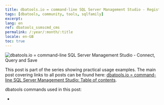 ```yaml
---
title: dbatools.io = command-line SQL Server Management Studio - Registered Servers/CMS
tags: [dbatools, community, tools, sqlfamily]
excerpt: 
lang: en
ref: dbatools_ssmscmd_cms
permalink: /:year/:month/:title
locale: en-GB
toc: true
---
```

![dbatools.io = command-line SQL Server Management Studio - Connect, Query and Save](dbatools_ssmscmd.png)

This post is part of the series showing practical usage examples. The main post covering links to all posts can be found here: [dbatools.io = command-line SQL Server Management Studio: Table of contents](https://www.bronowski.it/blog/2020/06/dbatools-io-command-line-sql-server-management-studio-table-of-contents/).

dbatools commands used in this post:

* 